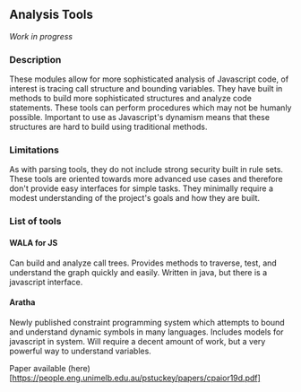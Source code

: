 ## Analysis Tools 
_Work in progress_

### Description 
These modules allow for more sophisticated analysis of Javascript code, of interest is tracing call structure and bounding variables. They have built in methods to build more sophisticated structures and analyze code statements. These tools can perform procedures which may not be humanly possible. Important to use as Javascript's dynamism means that these structures are hard to build using traditional methods. 

### Limitations
As with parsing tools, they do not include strong security built in rule sets. These tools are oriented towards more advanced use cases and therefore don't provide easy interfaces for simple tasks. They minimally require a modest understanding of the project's goals and how they are built. 

### List of tools

#### WALA for JS
Can build and analyze call trees. Provides methods to traverse, test, and understand the graph quickly and easily. Written in java, but there is a javascript interface. 

#### Aratha
Newly published constraint programming system which attempts to bound and understand dynamic symbols in many languages. Includes models for javascript in system. Will require a decent amount of work, but a very powerful way to understand variables.

Paper available (here)[https://people.eng.unimelb.edu.au/pstuckey/papers/cpaior19d.pdf]
